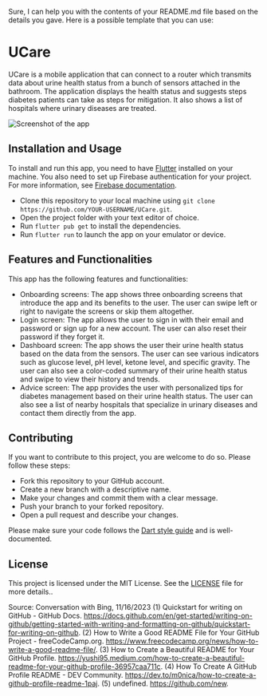 Sure, I can help you with the contents of your README.md file based on the details you gave. Here is a possible template that you can use:

# UCare

UCare is a mobile application that can connect to a router which transmits data about urine health status from a bunch of sensors attached in the bathroom. The application displays the health status and suggests steps diabetes patients can take as steps for mitigation. It also shows a list of hospitals where urinary diseases are treated.

![Screenshot of the app](^1^)

## Installation and Usage

To install and run this app, you need to have [Flutter](^2^) installed on your machine. You also need to set up Firebase authentication for your project. For more information, see [Firebase documentation](^3^).

- Clone this repository to your local machine using `git clone https://github.com/YOUR-USERNAME/UCare.git`.
- Open the project folder with your text editor of choice.
- Run `flutter pub get` to install the dependencies.
- Run `flutter run` to launch the app on your emulator or device.

## Features and Functionalities

This app has the following features and functionalities:

- Onboarding screens: The app shows three onboarding screens that introduce the app and its benefits to the user. The user can swipe left or right to navigate the screens or skip them altogether.
- Login screen: The app allows the user to sign in with their email and password or sign up for a new account. The user can also reset their password if they forget it.
- Dashboard screen: The app shows the user their urine health status based on the data from the sensors. The user can see various indicators such as glucose level, pH level, ketone level, and specific gravity. The user can also see a color-coded summary of their urine health status and swipe to view their history and trends.
- Advice screen: The app provides the user with personalized tips for diabetes management based on their urine health status. The user can also see a list of nearby hospitals that specialize in urinary diseases and contact them directly from the app.

## Contributing

If you want to contribute to this project, you are welcome to do so. Please follow these steps:

- Fork this repository to your GitHub account.
- Create a new branch with a descriptive name.
- Make your changes and commit them with a clear message.
- Push your branch to your forked repository.
- Open a pull request and describe your changes.

Please make sure your code follows the [Dart style guide](^4^) and is well-documented.

## License

This project is licensed under the MIT License. See the [LICENSE](^5^) file for more details..

Source: Conversation with Bing, 11/16/2023
(1) Quickstart for writing on GitHub - GitHub Docs. https://docs.github.com/en/get-started/writing-on-github/getting-started-with-writing-and-formatting-on-github/quickstart-for-writing-on-github.
(2) How to Write a Good README File for Your GitHub Project - freeCodeCamp.org. https://www.freecodecamp.org/news/how-to-write-a-good-readme-file/.
(3) How to Create a Beautiful README for Your GitHub Profile. https://yushi95.medium.com/how-to-create-a-beautiful-readme-for-your-github-profile-36957caa711c.
(4) How To Create A GitHub Profile README - DEV Community. https://dev.to/m0nica/how-to-create-a-github-profile-readme-1paj.
(5) undefined. https://github.com/new.
